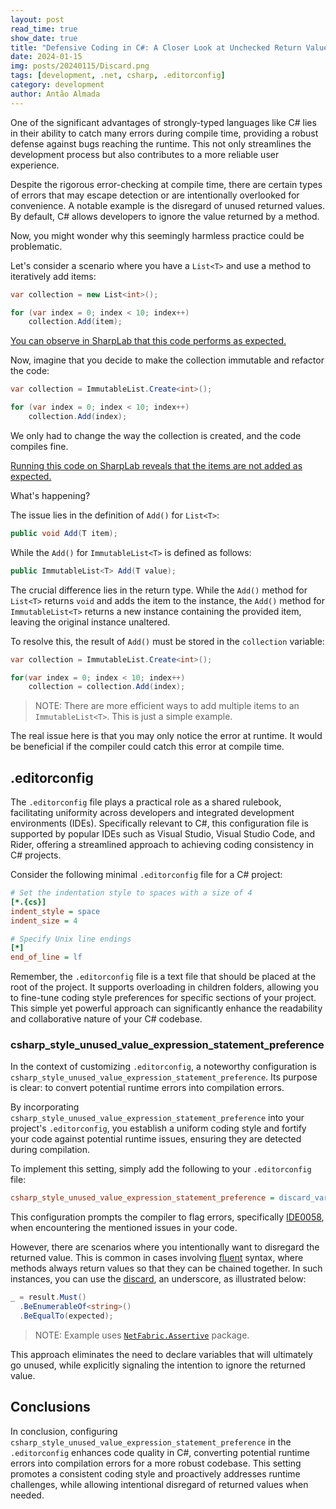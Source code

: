 ```yaml
---
layout: post
read_time: true
show_date: true
title: "Defensive Coding in C#: A Closer Look at Unchecked Return Value Discards"
date: 2024-01-15
img: posts/20240115/Discard.png
tags: [development, .net, csharp, .editorconfig]
category: development
author: Antão Almada
---
```


One of the significant advantages of strongly-typed languages like C# lies in their ability to catch many errors during compile time, providing a robust defense against bugs reaching the runtime. This not only streamlines the development process but also contributes to a more reliable user experience.

Despite the rigorous error-checking at compile time, there are certain types of errors that may escape detection or are intentionally overlooked for convenience. A notable example is the disregard of unused returned values. By default, C# allows developers to ignore the value returned by a method.

Now, you might wonder why this seemingly harmless practice could be problematic.

Let's consider a scenario where you have a `List<T>` and use a method to iteratively add items:

```csharp
var collection = new List<int>();

for (var index = 0; index < 10; index++)
    collection.Add(item);
```

[You can observe in SharpLab that this code performs as expected.](https://sharplab.io/#v2:EYLgxg9gTgpgtADwGwBYA0AXEUCuA7AHwAEAmABgFgAoUgRmqLIAIjaUBua6gNwEMomkADZCYYDAEsIeJgF4meGAHcmAGQkBnDAB4JeDAD4AFAEpOVagDNoRvgL0ATGAjlMy7Jo+dNtTWu888JwQAahCTaiYowQgRMUlpADoAQQcHIy8EMy4qYVFxKTxI6MSAMWgAUV4wAAsjVgBObIsW6iA)

Now, imagine that you decide to make the collection immutable and refactor the code:

```csharp
var collection = ImmutableList.Create<int>();

for (var index = 0; index < 10; index++)
    collection.Add(index);
```

We only had to change the way the collection is created, and the code compiles fine.

[Running this code on SharpLab reveals that the items are not added as expected.](https://sharplab.io/#v2:EYLgxg9gTgpgtADwGwBYA0AXEUCuA7AHwAEAmABgFgAoUgRmqLIAIjaA6AYQgBtuYwMASwh4AzmwCSAWyk4MAQ2B8A3NWoA3eVCaRe/ISKYBeJtNkKlMADKDRGTrHkYYAHkF4MAPgAUASlVU1ABm0N6a2u4AJjAIxkxkykxRMUwuTLQJSXjRCADUub7UTMU6PHwCwnhsAIKRkd7JCP5qVLrlBnhFJWwAYtAAovJgABberACczYHT1EA=)

What's happening?

The issue lies in the definition of `Add()` for `List<T>`:

```csharp
public void Add(T item);
```

While the `Add()` for `ImmutableList<T>` is defined as follows:

```csharp
public ImmutableList<T> Add(T value);
```

The crucial difference lies in the return type. While the `Add()` method for `List<T>` returns `void` and adds the item to the instance, the `Add()` method for `ImmutableList<T>` returns a new instance containing the provided item, leaving the original instance unaltered.

To resolve this, the result of `Add()` must be stored in the `collection` variable:

```csharp
var collection = ImmutableList.Create<int>();

for(var index = 0; index < 10; index++)
    collection = collection.Add(index);
```

> NOTE: There are more efficient ways to add multiple items to an `ImmutableList<T>`. This is just a simple example.

The real issue here is that you may only notice the error at runtime. It would be beneficial if the compiler could catch this error at compile time.

## .editorconfig

The `.editorconfig` file plays a practical role as a shared rulebook, facilitating uniformity across developers and integrated development environments (IDEs). Specifically relevant to C#, this configuration file is supported by popular IDEs such as Visual Studio, Visual Studio Code, and Rider, offering a streamlined approach to achieving coding consistency in C# projects.

Consider the following minimal `.editorconfig` file for a C# project:

```ini
# Set the indentation style to spaces with a size of 4
[*.{cs}]
indent_style = space
indent_size = 4

# Specify Unix line endings
[*]
end_of_line = lf
```

Remember, the `.editorconfig` file is a text file that should be placed at the root of the project. It supports overloading in children folders, allowing you to fine-tune coding style preferences for specific sections of your project. This simple yet powerful approach can significantly enhance the readability and collaborative nature of your C# codebase.

### csharp_style_unused_value_expression_statement_preference

In the context of customizing `.editorconfig`, a noteworthy configuration is `csharp_style_unused_value_expression_statement_preference`. Its purpose is clear: to convert potential runtime errors into compilation errors.

By incorporating `csharp_style_unused_value_expression_statement_preference` into your project's `.editorconfig`, you establish a uniform coding style and fortify your code against potential runtime issues, ensuring they are detected during compilation.

To implement this setting, simply add the following to your `.editorconfig` file:

```ini
csharp_style_unused_value_expression_statement_preference = discard_variable:error
```

This configuration prompts the compiler to flag errors, specifically [IDE0058](https://learn.microsoft.com/en-us/dotnet/fundamentals/code-analysis/style-rules/ide0058), when encountering the mentioned issues in your code.

However, there are scenarios where you intentionally want to disregard the returned value. This is common in cases involving [fluent](https://en.wikipedia.org/wiki/Fluent_interface) syntax, where methods always return values so that they can be chained together. In such instances, you can use the [discard](https://learn.microsoft.com/en-us/dotnet/csharp/fundamentals/functional/discards), an underscore, as illustrated below:

```csharp
_ = result.Must()
  .BeEnumerableOf<string>()
  .BeEqualTo(expected);
```

> NOTE: Example uses [`NetFabric.Assertive`](https://www.nuget.org/packages/NetFabric.Assertive) package.

This approach eliminates the need to declare variables that will ultimately go unused, while explicitly signaling the intention to ignore the returned value.

## Conclusions

In conclusion, configuring `csharp_style_unused_value_expression_statement_preference` in the `.editorconfig` enhances code quality in C#, converting potential runtime errors into compilation errors for a more robust codebase. This setting promotes a consistent coding style and proactively addresses runtime challenges, while allowing intentional disregard of returned values when needed.
